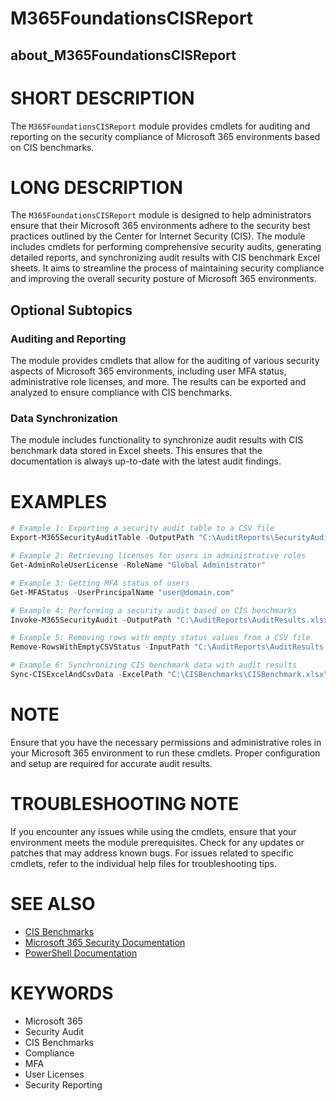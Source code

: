 ﻿# M365FoundationsCISReport
## about_M365FoundationsCISReport

# SHORT DESCRIPTION
The `M365FoundationsCISReport` module provides cmdlets for auditing and reporting on the security compliance of Microsoft 365 environments based on CIS benchmarks.

# LONG DESCRIPTION
The `M365FoundationsCISReport` module is designed to help administrators ensure that their Microsoft 365 environments adhere to the security best practices outlined by the Center for Internet Security (CIS). The module includes cmdlets for performing comprehensive security audits, generating detailed reports, and synchronizing audit results with CIS benchmark Excel sheets. It aims to streamline the process of maintaining security compliance and improving the overall security posture of Microsoft 365 environments.

## Optional Subtopics
### Auditing and Reporting
The module provides cmdlets that allow for the auditing of various security aspects of Microsoft 365 environments, including user MFA status, administrative role licenses, and more. The results can be exported and analyzed to ensure compliance with CIS benchmarks.

### Data Synchronization
The module includes functionality to synchronize audit results with CIS benchmark data stored in Excel sheets. This ensures that the documentation is always up-to-date with the latest audit findings.

# EXAMPLES
```powershell
# Example 1: Exporting a security audit table to a CSV file
Export-M365SecurityAuditTable -OutputPath "C:\AuditReports\SecurityAudit.csv"

# Example 2: Retrieving licenses for users in administrative roles
Get-AdminRoleUserLicense -RoleName "Global Administrator"

# Example 3: Getting MFA status of users
Get-MFAStatus -UserPrincipalName "user@domain.com"

# Example 4: Performing a security audit based on CIS benchmarks
Invoke-M365SecurityAudit -OutputPath "C:\AuditReports\AuditResults.xlsx"

# Example 5: Removing rows with empty status values from a CSV file
Remove-RowsWithEmptyCSVStatus -InputPath "C:\AuditReports\AuditResults.csv" -OutputPath "C:\AuditReports\CleanedResults.csv"

# Example 6: Synchronizing CIS benchmark data with audit results
Sync-CISExcelAndCsvData -ExcelPath "C:\CISBenchmarks\CISBenchmark.xlsx" -CsvPath "C:\AuditReports\AuditResults.csv"
```

# NOTE
Ensure that you have the necessary permissions and administrative roles in your Microsoft 365 environment to run these cmdlets. Proper configuration and setup are required for accurate audit results.

# TROUBLESHOOTING NOTE
If you encounter any issues while using the cmdlets, ensure that your environment meets the module prerequisites. Check for any updates or patches that may address known bugs. For issues related to specific cmdlets, refer to the individual help files for troubleshooting tips.

# SEE ALSO
- [CIS Benchmarks](https://www.cisecurity.org/cis-benchmarks/)
- [Microsoft 365 Security Documentation](https://docs.microsoft.com/en-us/microsoft-365/security/)
- [PowerShell Documentation](https://docs.microsoft.com/en-us/powershell/)

# KEYWORDS
- Microsoft 365
- Security Audit
- CIS Benchmarks
- Compliance
- MFA
- User Licenses
- Security Reporting
